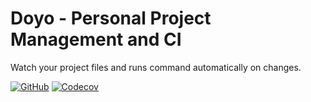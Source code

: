 Doyo - Personal Project Management and CI
====
Watch your project files and runs command automatically on changes.

[![GitHub](https://img.shields.io/github/workflow/status/kilip/doyo/CI?style=flat-square)](https://github.com/kilip/doyo/actions?query=workflow%3ACI+branch%3Amaster)
[![Codecov](https://img.shields.io/codecov/c/github/kilip/doyo?style=flat-square)](https://codecov.io/gh/kilip/doyo/branch/master)
